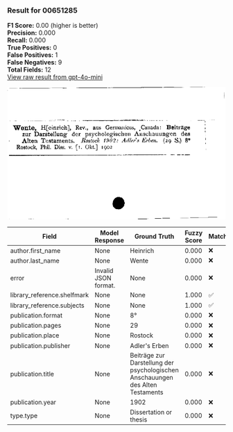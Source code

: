 ### Result for 00651285
**F1 Score:** 0.00 (higher is better)<br>**Precision:** 0.000<br>**Recall:** 0.000<br>**True Positives:** 0<br>**False Positives:** 1<br>**False Negatives:** 9<br>**Total Fields:** 12<br>[View raw result from gpt-4o-mini](https://github.com/RISE-UNIBAS/humanities_data_benchmark/blob/main/results/2025-10-03/T0164/request_T0164_00651285.json)

<img src="https://github.com/RISE-UNIBAS/humanities_data_benchmark/blob/main/benchmarks/zettelkatalog/images/00651285.jpg?raw=true" alt="00651285" width="600px">

| Field | Model Response | Ground Truth | Fuzzy Score | Match |
|-------|----------------|--------------|-------------|-------|
| author.first_name | None | Heinrich | 0.000 | ❌ |
| author.last_name | None | Wente | 0.000 | ❌ |
| error | Invalid JSON format. | None | 0.000 | ❌ |
| library_reference.shelfmark | None | None | 1.000 | ✅ |
| library_reference.subjects | None | None | 1.000 | ✅ |
| publication.format | None | 8° | 0.000 | ❌ |
| publication.pages | None | 29 | 0.000 | ❌ |
| publication.place | None | Rostock | 0.000 | ❌ |
| publication.publisher | None | Adler's Erben | 0.000 | ❌ |
| publication.title | None | Beiträge zur Darstellung der psychologischen Anschauungen des Alten Testaments | 0.000 | ❌ |
| publication.year | None | 1902 | 0.000 | ❌ |
| type.type | None | Dissertation or thesis | 0.000 | ❌ |
